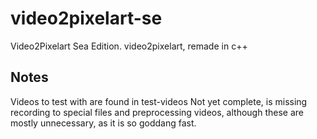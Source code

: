 # video2pixelart-se

Video2Pixelart Sea Edition. video2pixelart, remade in c++

## Notes

Videos to test with are found in test-videos
Not yet complete, is missing recording to special files and preprocessing videos, although these are mostly unnecessary, as it is so goddang fast.

